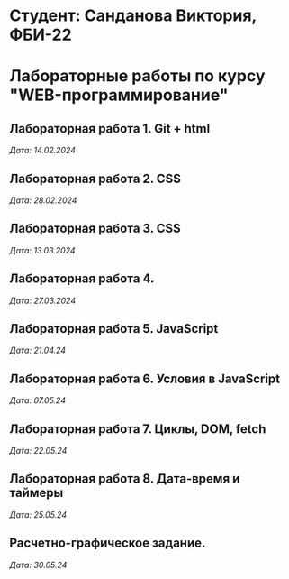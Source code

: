 # Студент: Санданова Виктория, ФБИ-22

# Лабораторные работы по курсу "WEB-программирование"

## Лабораторная работа 1. Git + html

*Дата: 14.02.2024*

## Лабораторная работа 2. CSS

*Дата: 28.02.2024*

## Лабораторная работа 3. CSS

*Дата: 13.03.2024*

## Лабораторная работа 4. 

*Дата: 27.03.2024*

## Лабораторная работа 5. JavaScript

*Дата: 21.04.24*

## Лабораторная работа 6. Условия в JavaScript

*Дата: 07.05.24*

## Лабораторная работа 7. Циклы, DOM, fetch

*Дата: 22.05.24*

## Лабораторная работа 8. Дата-время и таймеры

*Дата: 25.05.24*

## Расчетно-графическое задание.

*Дата: 30.05.24*
